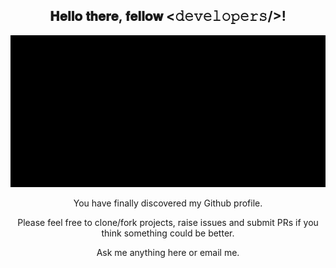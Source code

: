 <div align="center">
  <h2>𝐇𝐞𝐥𝐥𝐨 𝐭𝐡𝐞𝐫𝐞, 𝐟𝐞𝐥𝐥𝐨𝐰 <𝚍𝚎𝚟𝚎𝚕𝚘𝚙𝚎𝚛𝚜/>!</h2>
</div>

<div align="center">
  <img src= "https://github.com/Karabosithole/Karabosithole/blob/main/asset/Untitled-ezgif.com-video-to-gif-converter.gif" alt="Custom GIF">
</div>

<div align="center">
  <p>You have finally discovered my Github profile.</p>
  <p>Please feel free to clone/fork projects, raise issues and submit PRs if you think something could be better.</p>
  <p>Ask me anything here or email me.</p>
</div>

